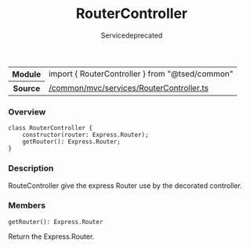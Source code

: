 
<header class="symbol-info-header"><h1 id="routercontroller">RouterController</h1><label class="symbol-info-type-label service">Service</label><label class="api-type-label deprecated" title="Use ExpressRouter insteadof.">deprecated</label></header>
<!-- summary -->
<section class="symbol-info"><table class="is-full-width"><tbody><tr><th>Module</th><td><div class="lang-typescript"><span class="token keyword">import</span> { RouterController }&nbsp;<span class="token keyword">from</span>&nbsp;<span class="token string">"@tsed/common"</span></div></td></tr><tr><th>Source</th><td><a href="https://github.com/Romakita/ts-express-decorators/blob/v4.27.0/src//common/mvc/services/RouterController.ts#L0-L0">/common/mvc/services/RouterController.ts</a></td></tr></tbody></table></section>
<!-- overview -->


### Overview


<pre><code class="typescript-lang "><span class="token keyword">class</span> RouterController <span class="token punctuation">{</span>
    <span class="token keyword">constructor</span><span class="token punctuation">(</span>router<span class="token punctuation">:</span> Express.Router<span class="token punctuation">)</span><span class="token punctuation">;</span>
    <span class="token function">getRouter</span><span class="token punctuation">(</span><span class="token punctuation">)</span><span class="token punctuation">:</span> Express.Router<span class="token punctuation">;</span>
<span class="token punctuation">}</span></code></pre>


<!-- Parameters -->

<!-- Description -->


### Description

RouteController give the express Router use by the decorated controller.

<!-- Members -->







### Members



<div class="method-overview">
<pre><code class="typescript-lang deprecated "><span class="token function">getRouter</span><span class="token punctuation">(</span><span class="token punctuation">)</span><span class="token punctuation">:</span> Express.Router</code></pre>
</div>


Return the Express.Router.







